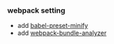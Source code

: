 ### webpack setting

* add [babel-preset-minify](https://github.com/babel/minify)
* add [webpack-bundle-analyzer](https://github.com/webpack-contrib/webpack-bundle-analyzer)

